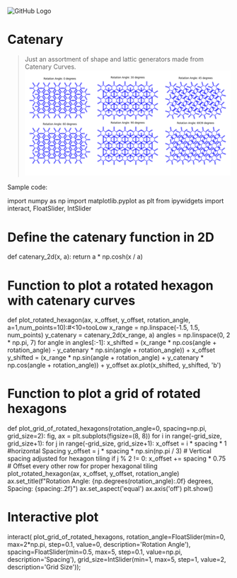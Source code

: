 ![GitHub Logo](https://github.githubassets.com/assets/mona-loading-default-c3c7aad1282f.gif)
# Catenary

  > Just an assortment of shape and lattic generators made from Catenary Curves.
![Catenary Shapes](https://github.com/CosmicIndustries/CatenaryShapes/blob/main/pi.png?raw=true)

Sample code:
>
import numpy as np
import matplotlib.pyplot as plt
from ipywidgets import interact, FloatSlider, IntSlider

# Define the catenary function in 2D
def catenary_2d(x, a):
    return a * np.cosh(x / a)

# Function to plot a rotated hexagon with catenary curves
def plot_rotated_hexagon(ax, x_offset, y_offset, rotation_angle, a=1,num_points=10):#<10=tooLow
    x_range = np.linspace(-1.5, 1.5, num_points)
    y_catenary = catenary_2d(x_range, a)
    angles = np.linspace(0, 2 * np.pi, 7)
    for angle in angles[:-1]:
        x_shifted = (x_range * np.cos(angle + rotation_angle) - y_catenary * np.sin(angle + rotation_angle)) + x_offset
        y_shifted = (x_range * np.sin(angle + rotation_angle) + y_catenary * np.cos(angle + rotation_angle)) + y_offset
        ax.plot(x_shifted, y_shifted, 'b')

# Function to plot a grid of rotated hexagons
def plot_grid_of_rotated_hexagons(rotation_angle=0, spacing=np.pi, grid_size=2):
    fig, ax = plt.subplots(figsize=(8, 8))
    for i in range(-grid_size, grid_size+1):
        for j in range(-grid_size, grid_size+1):
            x_offset = i * spacing * 1 #horizontal Spacing
            y_offset = j * spacing * np.sin(np.pi / 3)  # Vertical spacing adjusted for hexagon tiling
            if j % 2 != 0:
                x_offset += spacing * 0.75  # Offset every other row for proper hexagonal tiling
            plot_rotated_hexagon(ax, x_offset, y_offset, rotation_angle)
    ax.set_title(f"Rotation Angle: {np.degrees(rotation_angle):.0f} degrees, Spacing: {spacing:.2f}")
    ax.set_aspect('equal')
    ax.axis('off')
    plt.show()

# Interactive plot
interact(
        plot_grid_of_rotated_hexagons,
         rotation_angle=FloatSlider(min=0, max=2*np.pi, step=0.1, value=0, description='Rotation Angle'),
         spacing=FloatSlider(min=0.5, max=5, step=0.1, value=np.pi, description='Spacing'),
         grid_size=IntSlider(min=1, max=5, step=1, value=2, description='Grid Size'));
